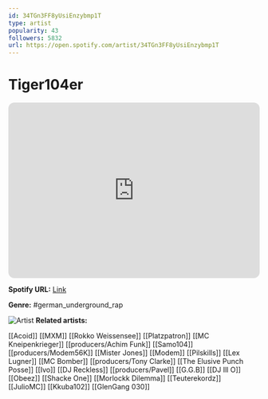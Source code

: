 ```yaml
---
id: 34TGn3FF8yUsiEnzybmp1T
type: artist
popularity: 43
followers: 5832
url: https://open.spotify.com/artist/34TGn3FF8yUsiEnzybmp1T
---
```

# Tiger104er

<iframe style="border-radius:12px" src="https://open.spotify.com/embed/artist/34TGn3FF8yUsiEnzybmp1T" width="100%" height="352" frameBorder="0" allowfullscreen="" allow="autoplay; clipboard-write; encrypted-media; fullscreen; picture-in-picture" loading="lazy"></iframe>

**Spotify URL:** [Link](https://open.spotify.com/artist/34TGn3FF8yUsiEnzybmp1T)

**Genre:**  #german_underground_rap

![Artist](https://i.scdn.co/image/ab6761610000e5ebdc387d668dfcd4ead92045f8)
**Related artists:**

[[Acoid]]
[[MXM]]
[[Rokko Weissensee]]
[[Platzpatron]]
[[MC Kneipenkrieger]]
[[producers/Achim Funk]]
[[Samo104]]
[[producers/Modem56K]]
[[Mister Jones]]
[[Modem]]
[[Pilskills]]
[[Lex Lugner]]
[[MC Bomber]]
[[producers/Tony Clarke]]
[[The Elusive Punch Posse]]
[[Ivo]]
[[DJ Reckless]]
[[producers/Pavel]]
[[G.G.B]]
[[DJ Ill O]]
[[Obeez]]
[[Shacke One]]
[[Morlockk Dilemma]]
[[Teuterekordz]]
[[JulioMC]]
[[Kkuba102]]
[[GlenGang 030]]
